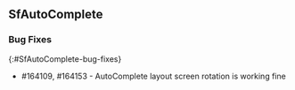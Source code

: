 ## SfAutoComplete


### Bug Fixes
{:#SfAutoComplete-bug-fixes} 

* \#164109, \#164153 - AutoComplete layout screen rotation is working fine

